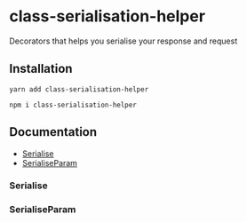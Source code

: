 # class-serialisation-helper

Decorators that helps you serialise your response and request

## Installation

```
yarn add class-serialisation-helper
```

```
npm i class-serialisation-helper
```

## Documentation

- [Serialise](###Serialise)
- [SerialiseParam](###SerialiseParam)

### Serialise

### SerialiseParam

